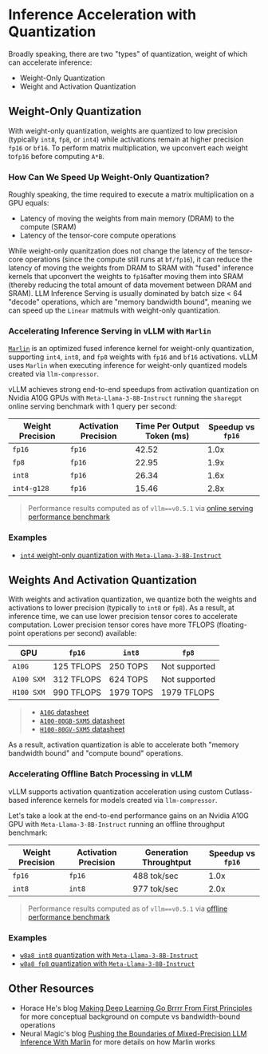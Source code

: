 # Inference Acceleration with Quantization

Broadly speaking, there are two "types" of quantization, weight of which can accelerate inference:
* Weight-Only Quantization
* Weight and Activation Quantization

## Weight-Only Quantization

With weight-only quantization, weights are quantized to low precision (typically `int8`, `fp8`, or `int4`) while activations remain at higher precision `fp16` or `bf16`. To perform matrix multiplication, we upconvert each weight to`fp16` before computing `A*B`.

### How Can We Speed Up Weight-Only Quantization?

Roughly speaking, the time required to execute a matrix multiplication on a GPU equals:
* Latency of moving the weights from main memory (DRAM) to the compute (SRAM)
* Latency of the tensor-core compute operations

While weight-only quanitzation does not change the latency of the tensor-core operations (since the compute still runs at `bf/fp16`), it can reduce the latency of moving the weights from DRAM to SRAM with "fused" inference kernels that upconvert the weights to `fp16`after moving them into SRAM (thereby reducing the total amount of data movement between DRAM and SRAM). LLM Inference Serving is usually dominated by batch size < 64 "decode" operations, which are "memory bandwidth bound", meaning we can speed up the `Linear` matmuls with weight-only quantization.

### Accelerating Inference Serving in vLLM with `Marlin`

[`Marlin`](https://neuralmagic.com/blog/pushing-the-boundaries-of-mixed-precision-llm-inference-with-marlin/) is an optimized fused inference kernel for weight-only quantization, supporting `int4`, `int8`, and `fp8` weights with `fp16` and `bf16` activations. vLLM uses `Marlin` when executing inference for weight-only quantized models created via `llm-compressor`.

vLLM achieves strong end-to-end speedups from activation quantization on Nvidia A10G GPUs with `Meta-Llama-3-8B-Instruct` running the `sharegpt` online serving benchmark with 1 query per second:

| Weight Precision  | Activation Precision  | Time Per Output Token (ms)    | Speedup vs `fp16` |
|-                  |-                      |-                              | -                 |
|`fp16`             | `fp16`                | 42.52                         | 1.0x              |
|`fp8`              | `fp16`                | 22.95                         | 1.9x              |
|`int8`             | `fp16`                | 26.34                         | 1.6x              |
|`int4-g128`        | `fp16`                | 15.46                         | 2.8x              |

> Performance results computed as of `vllm==v0.5.1` via [online serving performance benchmark](../../examples/benchmarking/online_serving)

### Examples
- [`int4` weight-only quantization with `Meta-Llama-3-8B-Instruct`](../../examples/quantization_w4a16)

## Weights And Activation Quantization

With weights and activation quantization, we quantize both the weights and activations to lower precision (typically to `int8` or `fp8`). As a result, at inference time, we can use lower precision tensor cores to accelerate computation. Lower precision tensor cores have more TFLOPS (floating-point operations per second) available:

| GPU               | `fp16`            | `int8`            | `fp8`             |
| -                 | -                 | -                 | -                 |
| `A10G`            | 125 TFLOPS        | 250 TOPS          | Not supported     |
| `A100 SXM`        | 312 TFLOPS        | 624 TOPS          | Not supported     |
| `H100 SXM`        | 990 TFLOPS        | 1979 TOPS         | 1979 TFLOPS       |

>   - [`A10G` datasheet](https://www.nvidia.com/en-us/data-center/products/a10-gpu/)
>   - [`A100-80GB-SXM5` datasheet](https://www.nvidia.com/en-us/data-center/a100/)
>   - [`H100-80GV-SXM5` datasheet](https://www.nvidia.com/en-us/data-center/h100/)
 
As a result, activation quantization is able to accelerate both "memory bandwidth bound" and "compute bound" operations.

### Accelerating Offline Batch Processing in vLLM

vLLM supports activation quantization acceleration using custom Cutlass-based inference kernels for models created via `llm-compressor`.

Let's take a look at the end-to-end performance gains on an Nvidia A10G GPU with `Meta-Llama-3-8B-Instruct` running an offline throughput benchmark:

| Weight Precision  | Activation Precision  | Generation Throughtput         | Speedup vs `fp16` |
|-                  |-                      |-                               | -                 |
|`fp16`             | `fp16`                | 488 tok/sec                    | 1.0x              |
|`int8`             | `int8`                | 977 tok/sec                    | 2.0x              |

> Performance results computed as of `vllm==v0.5.1` via [offline performance benchmark](../../examples/benchmarking/offline_batch/)

### Examples
- [`w8a8 int8` quantization with `Meta-Llama-3-8B-Instruct`](../../examples/quantization_w8a8_int8)
- [`w8a8 fp8` quantization with `Meta-Llama-3-8B-Instruct`](../../examples/quantization_w8a8_fp8)


## Other Resources

- Horace He's blog [Making Deep Learning Go Brrrr From First Principles](https://horace.io/brrr_intro.html) for more conceptual background on compute vs bandwidth-bound operations
- Neural Magic's blog [Pushing the Boundaries of Mixed-Precision LLM Inference With Marlin](https://neuralmagic.com/blog/pushing-the-boundaries-of-mixed-precision-llm-inference-with-marlin/) for more details on how Marlin works
